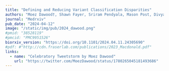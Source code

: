 ```yaml
---
title: "Defining and Reducing Variant Classification Disparities"
authors: "Moez Dawood†, Shawn Fayer, Sriram Pendyala, Mason Post, Divya Kalra, Karynne Patterson, Eric Venner, Lara A. Muffley, Douglas M. Fowler, Alan F. Rubin, Jennifer E. Posey, Sharon E. Plon, James R. Lupski, Richard A. Gibbs, Lea M. Starita, Carla Daniela Robles-Espinoza, **Willow Coyote-Maestas†**, Irene Gallego Romero†"
journal: "Medrxiv"
pub_date: "2024-04-12"
image: "/static/img/pub/2024_dawood.png"
#pmid: "38528119"
#pmcid: "PMC9951526"
biorxiv_version: "https://doi.org/10.1101/2024.04.11.24305690"
#pdf: #"http://cdn.fraserlab.com/publications/2023_Macdonald.pdf"
links:
  - name: "Celebratory Tweetstorm by Moez Dawood"
    url: "https://twitter.com/MoezDawood/status/1780265045181493686"
---
```

